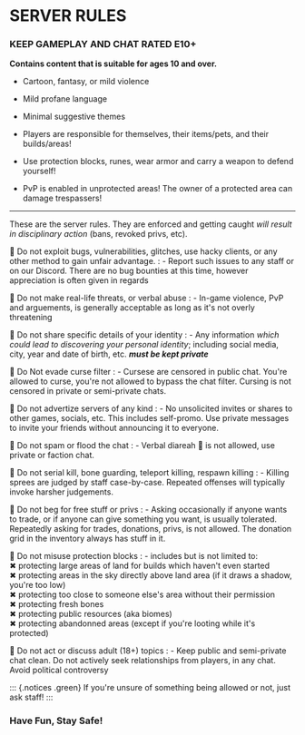 # SERVER RULES

### KEEP GAMEPLAY AND CHAT RATED **E10+**

**Contains content that is suitable for ages 10 and over.**

 - Cartoon, fantasy, or mild violence
 - Mild profane language
 - Minimal suggestive themes

 - Players are responsible for themselves, their items/pets, and their builds/areas!
 - Use protection blocks, runes, wear armor and carry a weapon to defend yourself!
 - PvP is enabled in unprotected areas! The owner of a protected area can damage trespassers!

___

These are the server rules. They are enforced and getting caught *will result in disciplinary action* (bans, revoked privs, etc).

🚫 Do not exploit bugs, vulnerabilities, glitches, use hacky clients, or any other method to gain unfair advantage.
: - Report such issues to any staff or on our Discord. There are no bug bounties at this time, however appreciation is often given in regards

🚫 Do not make real-life threats, or verbal abuse
: - In-game violence, PvP and arguements, is generally acceptable as long as it's not overly threatening
 
🚫 Do not share specific details of your identity
: - Any information *which could lead to discovering your personal identity*; including social media, city, year and date of birth, etc. ***must be kept private***
 
🚫 Do Not evade curse filter
: -  Cursese are censored in public chat. You're allowed to curse, you're not allowed to bypass the chat filter. Cursing is not censored in private or semi-private chats.
 
🚫 Do not advertize servers of any kind
:  -  No unsolicited invites or shares to other games, socials, etc. This includes self-promo. Use private messages to invite your friends without announcing it to everyone.
 
🚫 Do not spam or flood the chat
:  -  Verbal diareah 💩 is not allowed, use private or faction chat.
 
🚫 Do not serial kill, bone guarding, teleport killing, respawn killing
:  -  Killing sprees are judged by staff case-by-case. Repeated offenses will typically invoke harsher judgements.
 
🚫 Do not beg for free stuff or privs
:  -  Asking occasionally if anyone wants to trade, or if anyone can give something you want, is usually tolerated. Repeatedly asking for trades, donations, privs, is not allowed. The donation grid in the inventory always has stuff in it.
 
🚫 Do not misuse protection blocks
: - includes but is not limited to&colon;<br> ✖ protecting large areas of land for builds which haven't even started <br>  ✖ protecting areas in the sky directly above land area (if it draws a shadow, you're too low) <br>  ✖ protecting too close to someone else's area without their permission <br>  ✖ protecting fresh bones <br>  ✖ protecting public resources (aka biomes)<br>  ✖ protecting abandonned areas (except if you're looting while it's protected)
 
🚫 Do not act or discuss adult (18+) topics
:  -  Keep public and semi-private chat clean. Do not actively seek relationships from players, in any chat. Avoid political controversy

::: {.notices .green}
If you're unsure of something being allowed or not, just ask staff!
:::

### Have Fun, Stay Safe!

